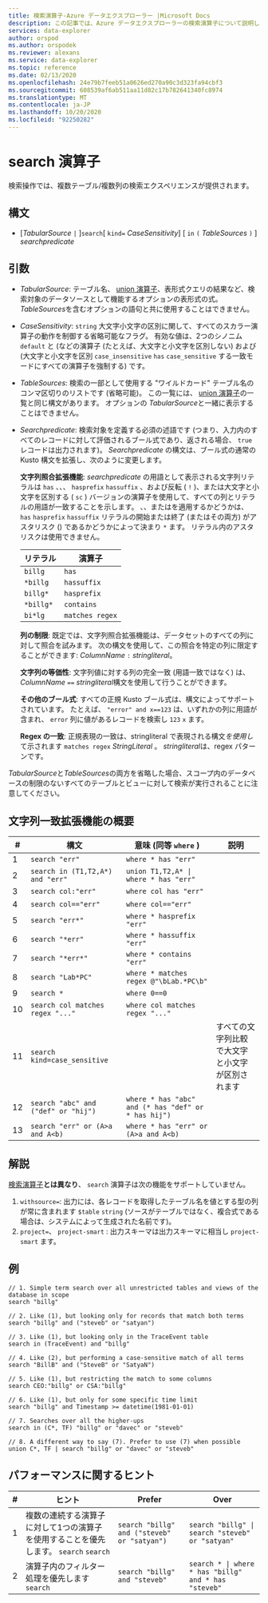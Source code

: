 ```yaml
---
title: 検索演算子-Azure データエクスプローラー |Microsoft Docs
description: この記事では、Azure データエクスプローラーの検索演算子について説明します。
services: data-explorer
author: orspod
ms.author: orspodek
ms.reviewer: alexans
ms.service: data-explorer
ms.topic: reference
ms.date: 02/13/2020
ms.openlocfilehash: 24e79b7feeb51a0626ed270a90c3d323fa94cbf3
ms.sourcegitcommit: 608539af6ab511aa11d82c17b782641340fc8974
ms.translationtype: MT
ms.contentlocale: ja-JP
ms.lasthandoff: 10/20/2020
ms.locfileid: "92250282"
---
```

# <a name="search-operator"></a>search 演算子

検索操作では、複数テーブル/複数列の検索エクスペリエンスが提供されます。

## <a name="syntax"></a>構文

* [*TabularSource* `|` ]`search`[ `kind=` *CaseSensitivity*] [ `in` `(` *TableSources* `)` ] *searchpredicate*

## <a name="arguments"></a>引数

* *TabularSource*: テーブル名、 [union 演算子](unionoperator.md)、表形式クエリの結果など、検索対象のデータソースとして機能するオプションの表形式の式。 *TableSources*を含むオプションの語句と共に使用することはできません。

* *CaseSensitivity*: `string` 大文字小文字の区別に関して、すべてのスカラー演算子の動作を制御する省略可能なフラグ。 有効な値は、2つのシノニム `default` と (などの演算子 (たとえば、大文字と小文字を区別しない) および (大文字と小文字を区別 `case_insensitive` `has` `case_sensitive` する一致モードにすべての演算子を強制する) です。

* *TableSources*: 検索の一部として使用する "ワイルドカード" テーブル名のコンマ区切りのリストです (省略可能)。
  この一覧には、 [union 演算子](unionoperator.md)の一覧と同じ構文があります。
  オプションの *TabularSource*と一緒に表示することはできません。

* *Searchpredicate*: 検索対象を定義する必須の述語です (つまり、入力内のすべてのレコードに対して評価されるブール式であり、返される場合、 `true` レコードは出力されます)。 *Searchpredicate* の構文は、ブール式の通常の Kusto 構文を拡張し、次のように変更します。

  **文字列照合拡張機能**: *searchpredicate* の用語として表示される文字列リテラルは `has` 、、、 `hasprefix` `hassuffix` 、および反転 ( `!` )、または大文字と小文字を区別する ( `sc` ) バージョンの演算子を使用して、すべての列とリテラルの用語が一致することを示します。 、、またはを適用するかどうかは、 `has` `hasprefix` `hassuffix` リテラルの開始または終了 (またはその両方) がアスタリスク () であるかどうかによって決まり `*` ます。 リテラル内のアスタリスクは使用できません。

    |リテラル   |演算子   |
    |----------|-----------|
    |`billg`   |`has`      |
    |`*billg`  |`hassuffix`|
    |`billg*`  |`hasprefix`|
    |`*billg*` |`contains` |
    |`bi*lg`   |`matches regex`|

  **列の制限**: 既定では、文字列照合拡張機能は、データセットのすべての列に対して照合を試みます。 次の構文を使用して、この照合を特定の列に限定することができます: *ColumnName* `:` *stringliteral*。

  **文字列の等価性**: 文字列値に対する列の完全一致 (用語一致ではなく) は、 *ColumnName* `==` *stringliteral*構文を使用して行うことができます。

  **その他のブール式**: すべての正規 Kusto ブール式は、構文によってサポートされています。
    たとえば、 `"error" and x==123` は、いずれかの列に用語が含まれ、 `error` 列に値があるレコードを検索し `123` `x` ます。

  **Regex の一致**: 正規表現の一致は、stringliteral で表現される構文*を使用し*て示されます `matches regex` *StringLiteral* 。 *stringliteral*は、regex パターンです。

*TabularSource*と*TableSources*の両方を省略した場合、スコープ内のデータベースの制限のないすべてのテーブルとビューに対して検索が実行されることに注意してください。

## <a name="summary-of-string-matching-extensions"></a>文字列一致拡張機能の概要

  |# |構文                                 |意味 (同等 `where` )           |説明|
  |--|---------------------------------------|---------------------------------------|--------|
  | 1|`search "err"`                         |`where * has "err"`                    ||
  | 2|`search in (T1,T2,A*) and "err"`       |<code>union T1,T2,A* &#124; where * has "err"<code>   ||
  | 3|`search col:"err"`                     |`where col has "err"`                  ||
  | 4|`search col=="err"`                    |`where col=="err"`                     ||
  | 5|`search "err*"`                        |`where * hasprefix "err"`              ||
  | 6|`search "*err"`                        |`where * hassuffix "err"`              ||
  | 7|`search "*err*"`                       |`where * contains "err"`               ||
  | 8|`search "Lab*PC"`                      |`where * matches regex @"\bLab.*PC\b"`||
  | 9|`search *`                             |`where 0==0`                           ||
  |10|`search col matches regex "..."`       |`where col matches regex "..."`        ||
  |11|`search kind=case_sensitive`           |                                       |すべての文字列比較で大文字と小文字が区別されます|
  |12|`search "abc" and ("def" or "hij")`    |`where * has "abc" and (* has "def" or * has hij")`||
  |13|`search "err" or (A>a and A<b)`        |`where * has "err" or (A>a and A<b)`   ||

## <a name="remarks"></a>解説

[検索演算子](findoperator.md)**とは異なり**、 `search` 演算子は次の機能をサポートしていません。

1. `withsource=`: 出力には、各レコードを取得したテーブル名を値とする型の列が常に含まれます `$table` `string` (ソースがテーブルではなく、複合式である場合は、システムによって生成された名前です)。
2. `project=`、 `project-smart` : 出力スキーマは出力スキーマに相当し `project-smart` ます。

## <a name="examples"></a>例

```kusto
// 1. Simple term search over all unrestricted tables and views of the database in scope
search "billg"

// 2. Like (1), but looking only for records that match both terms
search "billg" and ("steveb" or "satyan")

// 3. Like (1), but looking only in the TraceEvent table
search in (TraceEvent) and "billg"

// 4. Like (2), but performing a case-sensitive match of all terms
search "BillB" and ("SteveB" or "SatyaN")

// 5. Like (1), but restricting the match to some columns
search CEO:"billg" or CSA:"billg"

// 6. Like (1), but only for some specific time limit
search "billg" and Timestamp >= datetime(1981-01-01)

// 7. Searches over all the higher-ups
search in (C*, TF) "billg" or "davec" or "steveb"

// 8. A different way to say (7). Prefer to use (7) when possible
union C*, TF | search "billg" or "davec" or "steveb"
```

## <a name="performance-tips"></a>パフォーマンスに関するヒント

  |# |ヒント                                                                                  |Prefer                                        |Over                                                                    |
  |--|-------------------------------------------------------------------------------------|----------------------------------------------|------------------------------------------------------------------------|
  | 1| 複数の連続する演算子に対して1つの演算子を使用することを優先します。 `search` `search`|`search "billg" and ("steveb" or "satyan")`   |<code>search "billg" &#124; search "steveb" or "satyan"<code>           ||
  | 2| 演算子内のフィルター処理を優先します `search`                                       |`search "billg" and "steveb"`                 |<code>search * &#124; where * has "billg" and * has "steveb"<code>      ||
